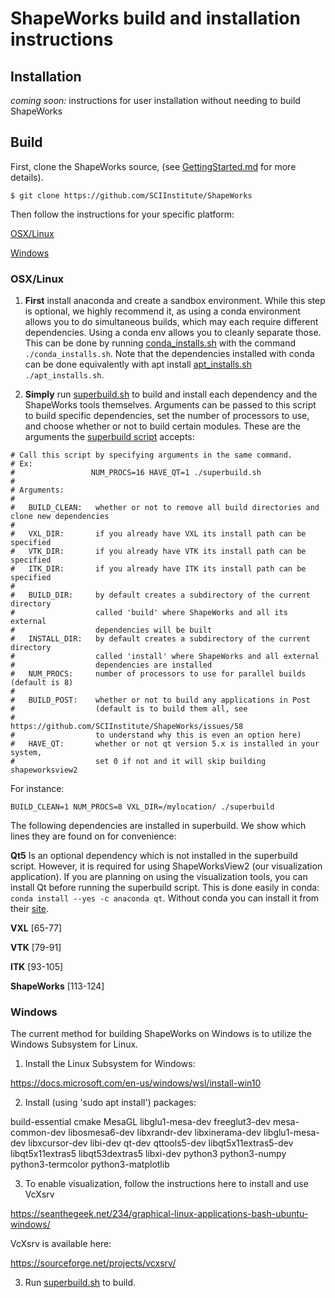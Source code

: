 # ShapeWorks build and installation instructions

## Installation

_coming soon:_ instructions for user installation without needing to build ShapeWorks

## Build

First, clone the ShapeWorks source, (see [GettingStarted.md](GettingStarted.md#source-and-branches) for more details).
```
$ git clone https://github.com/SCIInstitute/ShapeWorks
```

Then follow the instructions for your specific platform:  

[OSX/Linux](#osx/linux)

[Windows](#windows)  

### OSX/Linux

1. **First** install anaconda and create a sandbox environment.  While this step is optional, we highly recommend it, as using a conda environment allows you to do simultaneous builds, which may each require different dependencies.  Using a conda env allows you to cleanly separate those.  This can be done by running [conda_installs.sh](conda_installs.sh) with the command `./conda_installs.sh`.  Note that the dependencies installed with conda can be done equivalently with apt install [apt_installs.sh](apt_installs.sh) `./apt_installs.sh`.  

2. **Simply** run [superbuild.sh](superbuild.sh) to build and install each dependency and the ShapeWorks tools themselves.  Arguments can be passed to this script to build specific dependencies, set the number of processors to use, and choose whether or not to build certain modules.  These are the arguments the [superbuild script](superbuild.sh) accepts:
```
# Call this script by specifying arguments in the same command.
# Ex:
#                 NUM_PROCS=16 HAVE_QT=1 ./superbuild.sh
#
# Arguments:
#
#   BUILD_CLEAN:   whether or not to remove all build directories and clone new dependencies
#
#   VXL_DIR:       if you already have VXL its install path can be specified
#   VTK_DIR:       if you already have VTK its install path can be specified
#   ITK_DIR:       if you already have ITK its install path can be specified
#
#   BUILD_DIR:     by default creates a subdirectory of the current directory
#                  called 'build' where ShapeWorks and all its external
#                  dependencies will be built
#   INSTALL_DIR:   by default creates a subdirectory of the current directory
#                  called 'install' where ShapeWorks and all external
#                  dependencies are installed
#   NUM_PROCS:     number of processors to use for parallel builds (default is 8)
#
#   BUILD_POST:    whether or not to build any applications in Post
#                  (default is to build them all, see
#                  https://github.com/SCIInstitute/ShapeWorks/issues/58
#                  to understand why this is even an option here)
#   HAVE_QT:       whether or not qt version 5.x is installed in your system,
#                  set 0 if not and it will skip building shapeworksview2
```
For instance:
```
BUILD_CLEAN=1 NUM_PROCS=8 VXL_DIR=/mylocation/ ./superbuild
```

The following dependencies are installed in superbuild. We show which lines they are found on for convenience:

**Qt5** Is an optional dependency which is not installed in the superbuild script.  However, it is required for using ShapeWorksView2 (our visualization application).  If you are planning on using the visualization tools, you can install Qt before running the superbuild script.  This is done easily in conda: `conda install --yes -c anaconda qt`.  Without conda you can install it from their [site](https://doc.qt.io/qt-5/gettingstarted.html#online-installation).

**VXL** [65-77]

**VTK** [79-91]

**ITK** [93-105]

**ShapeWorks** [113-124]  


### Windows

The current method for building ShapeWorks on Windows is to utilize the Windows Subsystem for Linux.

1. Install the Linux Subsystem for Windows:

https://docs.microsoft.com/en-us/windows/wsl/install-win10

2. Install (using 'sudo apt install') packages:

build-essential cmake MesaGL libglu1-mesa-dev freeglut3-dev mesa-common-dev libosmesa6-dev libxrandr-dev libxinerama-dev libglu1-mesa-dev libxcursor-dev libi-dev qt-dev qttools5-dev libqt5x11extras5-dev libqt5x11extras5 libqt53dextras5 libxi-dev python3 python3-numpy python3-termcolor python3-matplotlib

3. To enable visualization, follow the instructions here to install and use VcXsrv

https://seanthegeek.net/234/graphical-linux-applications-bash-ubuntu-windows/

VcXsrv is available here:

https://sourceforge.net/projects/vcxsrv/

3. Run [superbuild.sh](superbuild.sh) to build.
